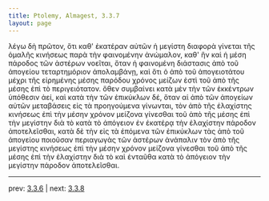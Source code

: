 ```yaml
---
title: Ptolemy, Almagest, 3.3.7
layout: page
---
```


λέγω δὴ πρῶτον, ὅτι καθ' ἑκατέραν αὐτῶν ἡ μεγίστη διαφορὰ γίνεται τῆς ὁμαλῆς κινήσεως παρὰ τὴν φαινομένην ἀνώμαλον, καθ' ἣν καὶ ἡ μέση πάροδος τῶν ἀστέρων νοεῖται, ὅταν ἡ φαινομένη διάστασις ἀπὸ τοῦ ἀπογείου τεταρτημόριον ἀπολαμβάνῃ, καὶ ὅτι ὁ ἀπὸ τοῦ ἀπογειοτάτου μέχρι τῆς εἰρημένης μέσης παρόδου χρόνος μείζων ἐστὶ τοῦ ἀπὸ τῆς μέσης ἐπὶ τὸ περιγειότατον. ὅθεν συμβαίνει κατὰ μὲν τὴν τῶν ἐκκέντρων ὑπόθεσιν ἀεί, καὶ κατὰ τὴν τῶν ἐπικύκλων δέ, ὅταν αἱ ἀπὸ τῶν ἀπογείων αὐτῶν μεταβάσεις εἰς τὰ προηγούμενα γίνωνται, τὸν ἀπὸ τῆς ἐλαχίστης κινήσεως ἐπὶ τὴν μέσην χρόνον μείζονα γίνεσθαι τοῦ ἀπὸ τῆς μέσης ἐπὶ τὴν μεγίστην διὰ τὸ κατὰ τὸ ἀπόγειον ἐν ἑκατέρᾳ τὴν ἐλαχίστην πάροδον ἀποτελεῖσθαι, κατὰ δὲ τὴν εἰς τὰ ἑπόμενα τῶν ἐπικύκλων τὰς ἀπὸ τοῦ ἀπογείου ποιοῦσαν περιαγωγὰς τῶν ἀστέρων ἀνάπαλιν τὸν ἀπὸ τῆς μεγίστης κινήσεως ἐπὶ τὴν μέσην χρόνον μείζονα γίνεσθαι τοῦ ἀπὸ τῆς μέσης ἐπὶ τὴν ἐλαχίστην διὰ τὸ καὶ ἐνταῦθα κατὰ τὸ ἀπόγειον τὴν μεγίστην πάροδον ἀποτελεῖσθαι. 

---

prev: [3.3.6](../3.3.6/) | next: [3.3.8](../3.3.8/)

